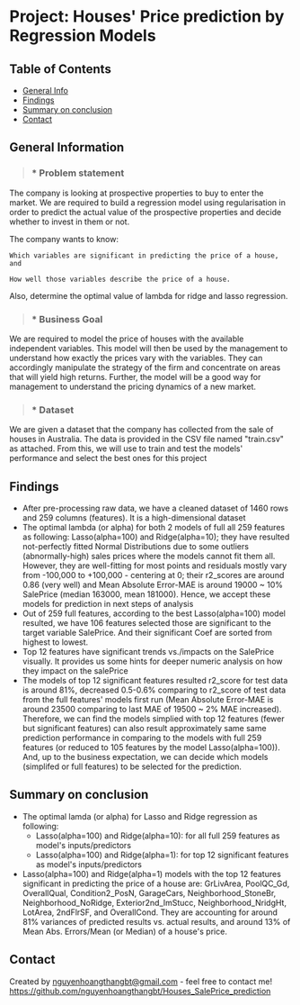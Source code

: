 # Project: Houses' Price prediction by Regression Models

## Table of Contents
* [General Info](#general-information)
* [Findings](#Findings)
* [Summary on conclusion](#Summary-on-conclusion)
* [Contact](#Contact)

<!-- You can include any other section that is pertinent to your problem -->

## General Information
> ### * Problem statement
The company is looking at prospective properties to buy to enter the market.
 We are required to build a regression model using regularisation in order to 
 predict the actual value of the prospective properties and decide whether to invest in them or not.

The company wants to know:

    Which variables are significant in predicting the price of a house, and

    How well those variables describe the price of a house.

Also, determine the optimal value of lambda for ridge and lasso regression.
 
> ### * Business Goal 

We are required to model the price of houses with the available independent variables. 
This model will then be used by the management to understand how exactly the prices vary with the variables. 
They can accordingly manipulate the strategy of the firm and concentrate on areas that will yield high returns. 
Further, the model will be a good way for management to understand the pricing dynamics of a new market.

> ### * Dataset
We are given a dataset that the company has collected from the sale of houses in Australia. The data is provided in the CSV file named "train.csv" as attached. From this, we will use to train and test the models' performance and select the best ones for this project

## Findings
- After pre-processing raw data, we have a cleaned dataset of 1460 rows and 259 columns (features). It is a high-dimensional dataset
- The optimal lambda (or alpha) for both 2 models of full all 259 features as following: Lasso(alpha=100) and Ridge(alpha=10); they have resulted not-perfectly fitted Normal Distributions due to some outliers (abnormally-high) sales prices where the models cannot fit them all. However, they are well-fitting for most points and residuals mostly vary from -100,000 to +100,000 - centering at 0; their r2_scores are around 0.86 (very well) and Mean Absolute Error-MAE is around 19000 ~ 10% SalePrice (median 163000, mean 181000). Hence, we accept these models for prediction in next steps of analysis
- Out of 259 full features, according to the best Lasso(alpha=100) model resulted, we have 106 features selected those are significant to the target variable SalePrice. And their significant Coef are sorted from highest to lowest.
-  Top 12 features have significant trends vs./impacts on the SalePrice visually. It provides us some hints for deeper numeric analysis on how they impact on the salePrice
- The models of top 12 significant features resulted r2_score for test data is around 81%, decreased 0.5-0.6% comparing to r2_score of test data from the full features' models first run (Mean Absolute Error-MAE is around 23500 comparing to last MAE of 19500 ~ 2% MAE increased). Therefore, we can find the models simplied with top 12 features (fewer but significant features) can also result approximately same same prediction performance in comparing to the models with full 259 features (or reduced to 105 features by the model Lasso(alpha=100)). And, up to the business expectation, we can decide which models (simplifed or full features) to be selected for the prediction.

## Summary on conclusion
- The optimal lamda (or alpha) for Lasso and Ridge regression as following:
    + Lasso(alpha=100) and Ridge(alpha=10): for all full 259 features as model's inputs/predictors
    + Lasso(alpha=100) and Ridge(alpha=1): for top 12 significant features as model's inputs/predictors
- Lasso(alpha=100) and Ridge(alpha=1) models with the top 12 features significant in predicting the price of a house are: GrLivArea, PoolQC_Gd, OverallQual, Condition2_PosN, GarageCars, Neighborhood_StoneBr, Neighborhood_NoRidge, Exterior2nd_ImStucc, Neighborhood_NridgHt, LotArea, 2ndFlrSF, and	OverallCond. They are accounting for around 81% variances of predicted results vs. actual results, and around 13% of Mean Abs. Errors/Mean (or Median) of a house's price.

## Contact
Created by nguyenhoangthangbt@gmail.com - feel free to contact me!
https://github.com/nguyenhoangthangbt/Houses_SalePrice_prediction
